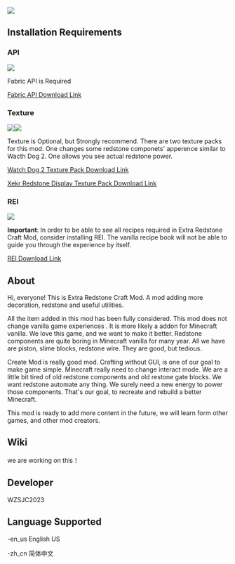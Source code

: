 ![](C:\Users\22919\Desktop\fabric\courseforge\img\img1.png)

## Installation Requirements

### API

![](C:\Users\22919\Desktop\fabric\courseforge\icon\fabric_api.png)

Fabric API is Required

[Fabric API Download Link](https://www.curseforge.com/minecraft/mc-mods/fabric-api)

### Texture 

![](C:\Users\22919\Desktop\fabric\courseforge\icon\extracraft_watch_dog2.png)![](C:\Users\22919\Desktop\fabric\courseforge\icon\xekr_redstone_display.png)

Texture is Optional, but Strongly recommend. There are two texture packs for this mod. One changes some redstone componets' apperence similar to Wacth Dog 2. One allows you see actual redstone power.

 [Watch Dog 2 Texture Pack Download Link](https://github.com/wzsjc2020/Minecraft-Extra-Redstone-Craft-Mod/blob/main/textures/XeKr%E7%BA%A2%E7%9F%B3%E6%98%BE%E7%A4%BA%E6%9D%90%E8%B4%A8%E8%A1%A5%E5%85%85%E5%8C%851.19-V2.5.zip?raw=true)

[Xekr Redstone Display Texture Pack Download Link](https://github.com/wzsjc2020/Minecraft-Extra-Redstone-Craft-Mod/blob/main/textures/%E7%9C%8B%E9%97%A8%E7%8B%972%E6%9D%90%E8%B4%A8%E8%A1%A5%E5%85%85%E5%8C%851.19-V1.0.zip?raw=true)

### REI

![](C:\Users\22919\Desktop\fabric\courseforge\icon\rei.png)

**Important**: In order to be able to see all recipes required in Extra Redstone Craft Mod, consider installing  REI. The vanilla recipe book will not be able to guide you through the experience by itself.

[REI Download Link](https://www.curseforge.com/minecraft/mc-mods/roughly-enough-items)



## About

Hi, everyone! This is Extra Redstone Craft Mod. A mod adding more decoration, redstone and useful utilities. 

All the item added in this mod has been fully considered. This mod does not change vanilla game experiences . It is more likely a addon for Minecraft vanilla. We love this game, and we want to make it better. Redstone components are quite boring in Minecraft vanilla for many year. All we have are piston, slime blocks, redstone  wire. They are good, but tedious.

Create Mod is really good mod. Crafting without GUI, is one of our goal to make game simple. Minecraft really need to change interact mode. We are a little bit tired of old redstone components and old restone gate blocks. We want redstone automate any thing. We surely need a new energy to power those components. That's our goal, to recreate and rebuild a better Minecraft.

This mod is ready to add more content in the future, we will learn form other games, and other mod creators. 



## Wiki

we are working on this！



## Developer

WZSJC2023



## Language Supported

-en_us 	English US

-zh_cn 	简体中文



